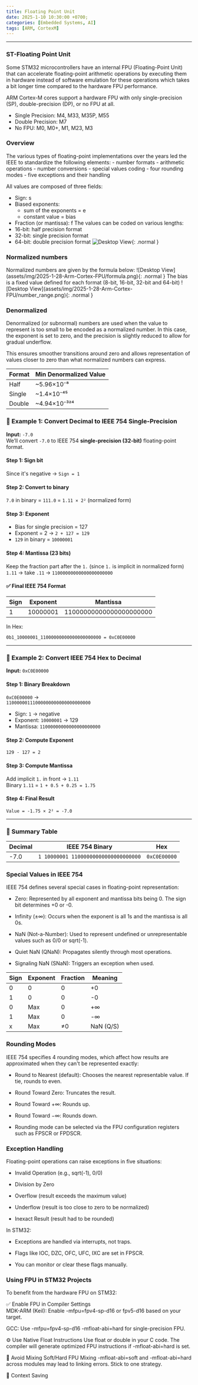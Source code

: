 ```yaml
---
title: Floating Point Unit 
date: 2025-1-10 10:30:00 +0700;
categories: [Embedded Systems, AI]
tags: [ARM, CortexM]    
---
```


---
<h3><h3>ST-Floating Point Unit</h3></h3>
Some STM32 microcontrollers have an internal FPU (Floating-Point Unit) that can accelerate floating-point arithmetic operations by executing them in hardware instead of software emulation for these operations which takes a bit longer time compared to the hardware FPU performance.  

ARM Cortex-M cores support a hardware FPU with only single-precision (SP), double-precision (DP), or no FPU at all.  
-  Single Precision: M4, M33, M35P, M55
-  Double Precision: M7
-  No FPU: M0, M0+, M1, M23, M3
<h3 id="Overview" style="font-weight: bold;">Overview</h3>
The various types of floating-point implementations over the years led the IEEE to standardize the following elements:
-  number formats
-  arithmetic operations
-  number conversions
-  special values coding
-  four rounding modes
-  five exceptions and their handling

All values are composed of three fields:
-  Sign: s
-  Biased exponents:
    -  sum of the exponents = e
    -  constant value = bias
-  Fraction (or mantissa): f
The values can be coded on various lengths:
-  16-bit: half precision format
-  32-bit: single precision format
-  64-bit: double precision format
![Desktop View](assets/img/2025-1-28-Arm-Cortex-FPU/format_fpu.png){: .normal }
<h3 id="Normalized numbers" style="font-weight: bold;">Normalized numbers</h3>  
Normalized numbers are given by the formula below:
![Desktop View](assets/img/2025-1-28-Arm-Cortex-FPU/formula.png){: .normal }
The bias is a fixed value defined for each format (8-bit, 16-bit, 32-bit and 64-bit)
![Desktop View](assets/img/2025-1-28-Arm-Cortex-FPU/number_range.png){: .normal }
<h3 id="Denormalized" style="font-weight: bold;">Denormalized</h3>  
Denormalized (or subnormal) numbers are used when the value to represent is too small to be encoded as a normalized number. In this case, the exponent is set to zero, and the precision is slightly reduced to allow for gradual underflow.

This ensures smoother transitions around zero and allows representation of values closer to zero than what normalized numbers can express.

| Format | Min Denormalized Value |
|--------|-------------------------|
| Half   | ~5.96×10⁻⁸              |
| Single | ~1.4×10⁻⁴⁵              |
| Double | ~4.94×10⁻³²⁴            |

### 🔁 Example 1: Convert Decimal to IEEE 754 Single-Precision  
**Input:** `-7.0`  
We’ll convert `-7.0` to IEEE 754 **single-precision (32-bit)** floating-point format.

#### Step 1: Sign bit  
Since it's negative → `Sign = 1`

#### Step 2: Convert to binary  
`7.0` in binary = `111.0` = `1.11 × 2²` (normalized form)

#### Step 3: Exponent  
- Bias for single precision = 127  
- Exponent = 2 → `2 + 127 = 129`  
- `129` in binary = `10000001`

#### Step 4: Mantissa (23 bits)  
Keep the fraction part after the `1.` (since `1.` is implicit in normalized form)  
`1.11` → take `.11` → `11000000000000000000000`

#### ✅ Final IEEE 754 Format

| Sign | Exponent  | Mantissa                  |
|------|-----------|---------------------------|
| 1    | 10000001  | 11000000000000000000000   |

In Hex:
```
0b1_10000001_11000000000000000000000 = 0xC0E00000
```

---

### 🔁 Example 2: Convert IEEE 754 Hex to Decimal  
**Input:** `0xC0E00000`

#### Step 1: Binary Breakdown  
`0xC0E00000` →  
`11000000111000000000000000000000`

- Sign: `1` → negative  
- Exponent: `10000001` → 129  
- Mantissa: `11000000000000000000000`

#### Step 2: Compute Exponent  
`129 - 127 = 2`

#### Step 3: Compute Mantissa  
Add implicit `1.` in front → `1.11`  
Binary `1.11` = `1 + 0.5 + 0.25 = 1.75`

#### Step 4: Final Result  
`Value = -1.75 × 2² = -7.0`

---

### 🧠 Summary Table

| Decimal | IEEE 754 Binary                     | Hex         |
|---------|-------------------------------------|-------------|
| -7.0    | `1 10000001 11000000000000000000000`| `0xC0E00000`|



<h3 id="Special-Values" style="font-weight: bold;">Special Values in IEEE 754</h3>  
IEEE 754 defines several special cases in floating-point representation:

- Zero: Represented by all exponent and mantissa bits being 0. The sign bit determines +0 or -0.

- Infinity (±∞): Occurs when the exponent is all 1s and the mantissa is all 0s.

- NaN (Not-a-Number): Used to represent undefined or unrepresentable values such as 0/0 or sqrt(-1).

- Quiet NaN (QNaN): Propagates silently through most operations.

- Signaling NaN (SNaN): Triggers an exception when used.  

| Sign | Exponent | Fraction | Meaning     |
|------|----------|----------|-------------|
| 0    | 0        | 0        | +0          |
| 1    | 0        | 0        | -0          |
| 0    | Max      | 0        | +∞          |
| 1    | Max      | 0        | -∞          |
| x    | Max      | ≠0       | NaN (Q/S)   |

<h3 id="Rounding" style="font-weight: bold;">Rounding Modes</h3>  
IEEE 754 specifies 4 rounding modes, which affect how results are approximated when they can't be represented exactly:

- Round to Nearest (default): Chooses the nearest representable value. If tie, rounds to even.

- Round Toward Zero: Truncates the result.

- Round Toward +∞: Rounds up.

- Round Toward −∞: Rounds down.

- Rounding mode can be selected via the FPU configuration registers such as FPSCR or FPDSCR.

<h3 id="Exceptions" style="font-weight: bold;">Exception Handling</h3>  
Floating-point operations can raise exceptions in five situations:

- Invalid Operation (e.g., sqrt(-1), 0/0)

- Division by Zero

- Overflow (result exceeds the maximum value)

- Underflow (result is too close to zero to be normalized)

- Inexact Result (result had to be rounded)

In STM32:

- Exceptions are handled via interrupts, not traps.

- Flags like IOC, DZC, OFC, UFC, IXC are set in FPSCR.

- You can monitor or clear these flags manually.

<h3 id="STM32-Usage" style="font-weight: bold;">Using FPU in STM32 Projects</h3>  
To benefit from the hardware FPU on STM32:

✅ Enable FPU in Compiler Settings  
MDK-ARM (Keil): Enable -mfpu=fpv4-sp-d16 or fpv5-d16 based on your target.

GCC: Use -mfpu=fpv4-sp-d16 -mfloat-abi=hard for single-precision FPU.

⚙️ Use Native Float Instructions
Use float or double in your C code. The compiler will generate optimized FPU instructions if -mfloat-abi=hard is set.

🧠 Avoid Mixing Soft/Hard FPU
Mixing -mfloat-abi=soft and -mfloat-abi=hard across modules may lead to linking errors. Stick to one strategy.

💾 Context Saving